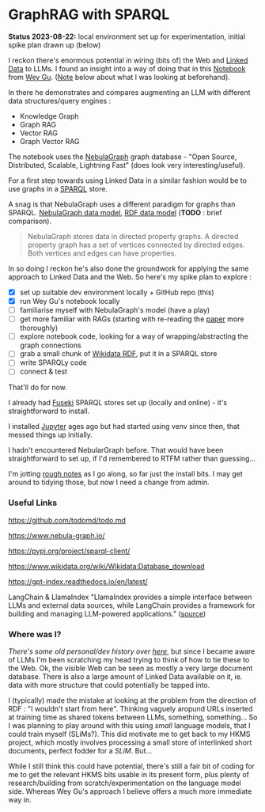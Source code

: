 # GraphRAG with SPARQL

**Status 2023-08-22:** local environment set up for experimentation, initial spike plan drawn up (below)

I reckon there's enormous potential in wiring (bits of) the Web and [Linked Data](https://en.wikipedia.org/wiki/Linked_data) to LLMs. I found an insight into a way of doing that in this [Notebook](https://www.siwei.io/en/demos/graph-rag/) from [Wey Gu](https://siwei.io/en/). ([Note](https://github.com/danja/nlp/tree/main/GraphRAG#where-was-i) below about what I was looking at beforehand).

In there he demonstrates and compares augmenting an LLM with different data structures/query engines :

- Knowledge Graph
- Graph RAG
- Vector RAG
- Graph Vector RAG

The notebook uses the [NebulaGraph](https://www.nebula-graph.io/) graph database - "Open Source, Distributed, Scalable, Lightning Fast" (does look very interesting/useful).

For a first step towards using Linked Data in a similar fashion would be to use graphs in a [SPARQL](https://en.wikipedia.org/wiki/SPARQL) store.

A snag is that NebulaGraph uses a different paradigm for graphs than SPARQL. [NebulaGraph data model](https://docs.nebula-graph.io/3.6.0/1.introduction/2.data-model/), [RDF data model](https://www.w3.org/TR/rdf11-concepts/) (**TODO** : brief comparison).

> NebulaGraph stores data in directed property graphs. A directed property graph has a set of vertices connected by directed edges. Both vertices and edges can have properties.

In so doing I reckon he's also done the groundwork for applying the same approach to Linked Data and the Web. So here's my spike plan to explore :

- [x] set up suitable dev environment locally + GitHub repo (this)
- [x] run Wey Gu's notebook locally
- [ ] familiarise myself with NebulaGraph's model (have a play)
- [ ] get more familiar with RAGs (starting with re-reading the [paper](https://github.com/danja/nlp/blob/main/GraphRAG/docs/RAG-paper.pdf) more thoroughly)
- [ ] explore notebook code, looking for a way of wrapping/abstracting the graph connections
- [ ] grab a small chunk of [Wikidata RDF](https://www.wikidata.org/wiki/Wikidata:Database_download), put it in a SPARQL store
- [ ] write SPARQLy code
- [ ] connect & test

That'll do for now.

I already had [Fuseki](https://jena.apache.org/documentation/fuseki2/) SPARQL stores set up (locally and online) - it's straightforward to install.

I installed [Jupyter](https://jupyter.org/) ages ago but had started using venv since then, that messed things up initially.

I hadn't encountered NebularGraph before. That would have been straightforward to set up, if I'd remembered to RTFM rather than guessing...

I'm jotting [rough notes](https://github.com/danja/nlp/tree/main/GraphRAG/docs) as I go along, so far just the install bits. I may get around to tidying those, but now I need a change from admin.

### Useful Links

https://github.com/todomd/todo.md

https://www.nebula-graph.io/

https://pypi.org/project/sparql-client/

https://www.wikidata.org/wiki/Wikidata:Database_download

https://gpt-index.readthedocs.io/en/latest/

LangChain & LlamaIndex
"LlamaIndex provides a simple interface between LLMs and external data sources, while LangChain provides a framework for building and managing LLM-powered applications."
([source](https://www.analyticsvidhya.com/blog/2023/06/revamp-data-analysis-openai-langchain-llamaindex-for-easy-extraction/))

### Where was I?

_There's some old personal/dev history over [here](https://github.com/danja/HKMS#the-data-model)_, but since I became aware of LLMs I'm been scratching my head trying to think of how to tie these to the Web. Ok, the visible Web can be seen as mostly a very large document database. There is also a large amount of Linked Data available on it, ie. data with more structure that could potentially be tapped into.

I (typically) made the mistake at looking at the problem from the direction of RDF : "I wouldn't start from here". Thinking vaguely aropund URLs inserted at training time as shared tokens between LLMs, something, something... So I was planning to play around with this using _small_ language models, that I could train myself (SLiMs?). This did motivate me to get back to my HKMS project, which mostly involves processing a small store of interlinked short documents, perfect fodder for a _SLiM_. But...

While I still think this could have potential, there's still a fair bit of coding for me to get the relevant HKMS bits usable in its present form, plus plenty of research/building from scratch/experimentation on the language model side. Whereas Wey Gu's approach I believe offers a much more immediate way in.

